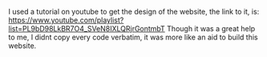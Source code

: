 I used a tutorial on youtube to get the design of the website, the link to it, is: https://www.youtube.com/playlist?list=PL9bD98LkBR7O4_SVeN8IXLQRjrGontmbT
Though it was a great help to me, I didnt copy every code verbatim, it was more like an aid to build this website.
